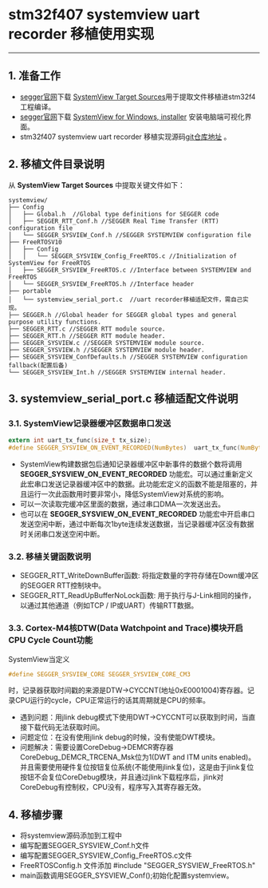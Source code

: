 # stm32f407 systemview uart recorder 移植使用实现

***

## 1. 准备工作

- [segger官网](https://www.segger.com/products/development-tools/systemview/)下载 [SystemView Target Sources](https://www.segger.com/downloads/systemview/systemview_target_src)用于提取文件移植进stm32f4工程编译。
- [segger官网](https://www.segger.com/products/development-tools/systemview/)下载 [SystemView for Windows, installer](https://www.segger.com/downloads/systemview/systemview_windows_installer) 安装电脑端可视化界面。
- stm32f407 systemview uart recorder 移植实现源码[git仓库地址](https://gitee.com/WTSO/stm32f407_systemview) 。

## 2. 移植文件目录说明

从 __SystemView Target Sources__ 中提取关键文件如下：

    systemview/
    ├── Config
    │   ├── Global.h  //Global type definitions for SEGGER code
    │   ├── SEGGER_RTT_Conf.h //SEGGER Real Time Transfer (RTT) configuration file
    │   └── SEGGER_SYSVIEW_Conf.h //SEGGER SYSTEMVIEW configuration file
    ├── FreeRTOSV10
    │   ├── Config
    │   │   └── SEGGER_SYSVIEW_Config_FreeRTOS.c //Initialization of SystemView for FreeRTOS
    │   ├── SEGGER_SYSVIEW_FreeRTOS.c //Interface between SYSTEMVIEW and FreeRTOS
    │   └── SEGGER_SYSVIEW_FreeRTOS.h //Interface header
    ├── portable
    │   └── systemview_serial_port.c  //uart recorder移植适配文件，需自己实现。
    ├── SEGGER.h //Global header for SEGGER global types and general purpose utility functions.
    ├── SEGGER_RTT.c //SEGGER RTT module source.
    ├── SEGGER_RTT.h //SEGGER RTT module header.
    ├── SEGGER_SYSVIEW.c //SEGGER SYSTEMVIEW module source.
    ├── SEGGER_SYSVIEW.h //SEGGER SYSTEMVIEW module header.
    ├── SEGGER_SYSVIEW_ConfDefaults.h //SEGGER SYSTEMVIEW configuration fallback(配置后备)
    └── SEGGER_SYSVIEW_Int.h //SEGGER SYSTEMVIEW internal header.

## 3. systemview_serial_port.c 移植适配文件说明

### 3.1. SystemView记录器缓冲区数据串口发送

```c
extern int uart_tx_func(size_t tx_size);
#define SEGGER_SYSVIEW_ON_EVENT_RECORDED(NumBytes)  uart_tx_func(NumBytes)
```

- SystemView构建数据包后通知记录器缓冲区中新事件的数据个数将调用 __SEGGER_SYSVIEW_ON_EVENT_RECORDED__ 功能宏。可以通过重新定义此宏串口发送记录器缓冲区中的数据。此功能宏定义的函数不能是阻塞的，并且运行一次此函数用时要非常小，降低SystemView对系统的影响。
- 可以一次读取完缓冲区里面的数据，通过串口DMA一次发送出去。
- 也可以在 __SEGGER_SYSVIEW_ON_EVENT_RECORDED__ 功能宏中开启串口发送空闲中断，通过中断每次1byte连续发送数据，当记录器缓冲区没有数据时关闭串口发送空闲中断。

### 3.2. 移植关键函数说明

- SEGGER_RTT_WriteDownBuffer函数: 将指定数量的字符存储在Down缓冲区的SEGGER RTT控制块中。
- SEGGER_RTT_ReadUpBufferNoLock函数: 用于执行与J-Link相同的操作，以通过其他通道（例如TCP / IP或UART）传输RTT数据。

### 3.3. Cortex-M4核DTW(Data Watchpoint and Trace)模块开启CPU Cycle Count功能

SystemView当定义
```c
#define SEGGER_SYSVIEW_CORE SEGGER_SYSVIEW_CORE_CM3
```
时，记录器获取时间戳的来源是DTW->CYCCNT(地址0xE0001004)寄存器。记录CPU运行的cycle，CPU正常运行的话其周期就是CPU的频率。
- 遇到问题：用jlink debug模式下使用DWT->CYCCNT可以获取到时间，当直接下载代码无法获取时间。
- 问题定位：在没有使用jlink debug的时候，没有使能DWT模块。
- 问题解决：需要设置CoreDebug->DEMCR寄存器CoreDebug_DEMCR_TRCENA_Msk位为1(DWT and ITM units enabled)。并且需要使用硬件复位按钮复位系统(不能使用jlink复位)，这是由于jlink复位按钮不会复位CoreDebug模块，并且通过jlink下载程序后，jlink对CoreDebug有控制权，CPU没有，程序写入其寄存器无效。

## 4. 移植步骤

- 将systemview源码添加到工程中
- 编写配置SEGGER_SYSVIEW_Conf.h文件
- 编写配置SEGGER_SYSVIEW_Config_FreeRTOS.c文件
- FreeRTOSConfig.h 文件添加 #include "SEGGER_SYSVIEW_FreeRTOS.h"
- main函数调用SEGGER_SYSVIEW_Conf();初始化配置systemview。
